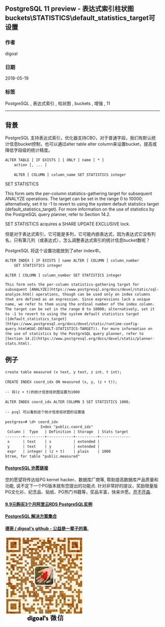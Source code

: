## PostgreSQL 11 preview - 表达式索引柱状图buckets\STATISTICS\default_statistics_target可设置   
                                                                             
### 作者                                                                             
digoal                                                                             
                                                                             
### 日期                                                                             
2018-05-19                                                                           
                                                                             
### 标签                                                                             
PostgreSQL , 表达式索引 , 柱状图 , buckets , 增强 , 11                    
                                                                             
----                                                                             
                                                                             
## 背景      
PostgreSQL 支持表达式索引，优化器支持CBO，对于普通字段，我们有默认统计信息bucket控制，也可以通过alter table alter column来设置bucket，提高或降低字段级的统计精度。  
  
```  
ALTER TABLE [ IF EXISTS ] [ ONLY ] name [ * ]  
    action [, ... ]  
  
    ALTER [ COLUMN ] column_name SET STATISTICS integer  
```  
  
SET STATISTICS  
  
This form sets the per-column statistics-gathering target for subsequent ANALYZE operations. The target can be set in the range 0 to 10000; alternatively, set it to -1 to revert to using the system default statistics target (default_statistics_target). For more information on the use of statistics by the PostgreSQL query planner, refer to Section 14.2.  
  
SET STATISTICS acquires a SHARE UPDATE EXCLUSIVE lock.  
  
但是对于表达式索引，它可能是多列，它可能内嵌表达式，因为表达式它没有列名，只有第几列（或表达式），怎么调整表达式索引的统计信息bucket数呢？  
  
PostgreSQL 将这个设置功能放到了alter index中。  
  
```  
ALTER INDEX [ IF EXISTS ] name ALTER [ COLUMN ] column_number  
    SET STATISTICS integer  
  
ALTER [ COLUMN ] column_number SET STATISTICS integer  
```  
  
  
  
```  
This form sets the per-column statistics-gathering target for subsequent [ANALYZE](https://www.postgresql.org/docs/devel/static/sql-analyze.html) operations, though can be used only on index columns that are defined as an expression. Since expressions lack a unique name, we refer to them using the ordinal number of the index column. The target can be set in the range 0 to 10000; alternatively, set it to -1 to revert to using the system default statistics target ([default_statistics_target](https://www.postgresql.org/docs/devel/static/runtime-config-query.html#GUC-DEFAULT-STATISTICS-TARGET)). For more information on the use of statistics by the PostgreSQL query planner, refer to [Section 14.2](https://www.postgresql.org/docs/devel/static/planner-stats.html).  
```  
  
  
## 例子  
  
```  
create table measured (x text, y text, z int, t int);

CREATE INDEX coord_idx ON measured (x, y, (z + t));  
  
-- 将(z + t)的统计信息柱状图设置为1000  
  
ALTER INDEX coord_idx ALTER COLUMN 3 SET STATISTICS 1000;  
  
-- psql 可以看到这个统计信息柱状图的设置值

postgres=# \d+ coord_idx
                Index "public.coord_idx"
 Column |  Type   | Definition | Storage  | Stats target 
--------+---------+------------+----------+--------------
 x      | text    | x          | extended | 
 y      | text    | y          | extended | 
 expr   | integer | (z + t)    | plain    | 1000
btree, for table "public.measured"
```  
  
  
  
  
  
  
  
  
  
  
  
  
  
  
  
  
  
  
  
  
  
  
  
  
  
  
  
  
  
  
  
  
  
  
  
  
  
  
  
  
  
  
  
  
  
  
  
  
  
  
  
  
  
  
  
  
  
  
  
  
  
  
  
  
  
  
  
  
  
  
  
  
  
  
#### [PostgreSQL 许愿链接](https://github.com/digoal/blog/issues/76 "269ac3d1c492e938c0191101c7238216")
您的愿望将传达给PG kernel hacker、数据库厂商等, 帮助提高数据库产品质量和功能, 说不定下一个PG版本就有您提出的功能点. 针对非常好的提议，奖励限量版PG文化衫、纪念品、贴纸、PG热门书籍等，奖品丰富，快来许愿。[开不开森](https://github.com/digoal/blog/issues/76 "269ac3d1c492e938c0191101c7238216").  
  
  
#### [9.9元购买3个月阿里云RDS PostgreSQL实例](https://www.aliyun.com/database/postgresqlactivity "57258f76c37864c6e6d23383d05714ea")
  
  
#### [PostgreSQL 解决方案集合](https://yq.aliyun.com/topic/118 "40cff096e9ed7122c512b35d8561d9c8")
  
  
#### [德哥 / digoal's github - 公益是一辈子的事.](https://github.com/digoal/blog/blob/master/README.md "22709685feb7cab07d30f30387f0a9ae")
  
  
![digoal's wechat](../pic/digoal_weixin.jpg "f7ad92eeba24523fd47a6e1a0e691b59")
  
